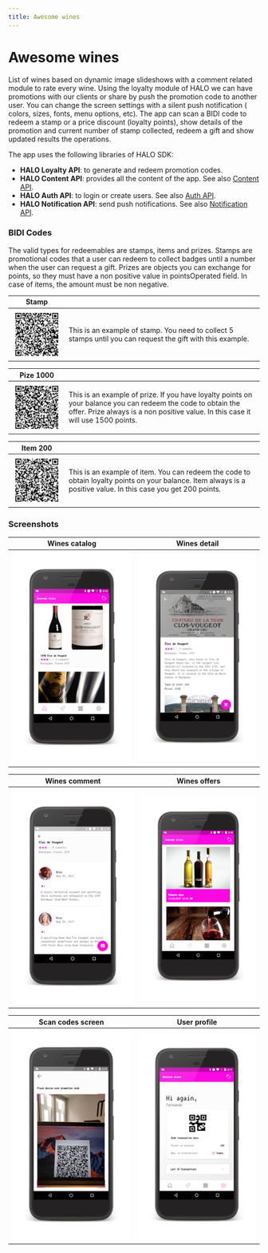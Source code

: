 ```yaml
---
title: Awesome wines
---
```


# Awesome wines

List of wines based on dynamic image slideshows with a comment related module to rate every wine. Using the loyalty module of HALO we can have promotions with our clients or share by push the promotion code to another user. You can change the screen settings with a silent push notification ( colors, sizes, fonts, menu options, etc). The app can scan a BIDI code to redeem a stamp or a price discount (loyalty points), show details of the promotion and current number of stamp collected, redeem a gift and show updated results the operations.

The app uses the following libraries of HALO SDK:

- **HALO Loyalty API**: to generate and redeem promotion codes.
- **HALO Content API**: provides all the content of the app. See also [Content API](../content/android_content_overview.html).
- **HALO Auth API**: to login or create users. See also [Auth API](../auth/android_auth_overview.html).
- **HALO Notification API**: send push notifications. See also [Notification API](../notifications/android_notifications_overview).


### BIDI Codes

The valid types for redeemables are stamps, items and prizes. Stamps are promotional codes that a user can redeem to collect badges until a number when the user can request a gift. Prizes are objects you can exchange for points, so they must have a non positive value in pointsOperated field. In case of items, the amount must be non negative.

<style type="text/css">
img[alt="Stamp code"] { 
  max-width:  100px; 
  display: block;
}
img[alt="Prize 1000"] { 
  max-width:  100px; 
  display: block;
}
img[alt="Item 200"] { 
  max-width:  100px; 
  display: block;
}
</style>

| Stamp | |
|-----------------|---------|
| ![Stamp code](../../../img/FREE_COFFEE.png) | This is an example of stamp. You need to collect 5 stamps until you can request the gift with this example.|

| Pize 1000 | |
|-----------------|---------|
| ![Prize 1000](../../../img/WINE_1_1000.png) | This is an example of prize. If you have loyalty points on your balance you can redeem the code to obtain the offer. Prize always is a non positive value. In this case it will use 1500 points. |

| Item 200 | |
|-----------------|---------|
| ![Item 200](../../../img/WINE_1-200.png) | This is an example of item. You can redeem the code to obtain loyalty points on your balance. Item always is a positive value. In this case you get 200 points. |


### Screenshots

| Wines catalog | Wines detail |
|-----------------|---------|
| ![Wines catalog](../../../img/wines.png) | ![Wines detail](../../../img/winedetail.png)|


| Wines comment |  Wines offers |
|------------------|---------------------|
| ![Wine comment](../../../img/comments.png)| ![Wines offers](../../../img/offers.png)|

| Scan codes screen | User profile |
|------------------|---------------------|
| ![Scan code screen](../../../img/scanwines.png)| ![Transaction result screen](../../../img/profile.png)|